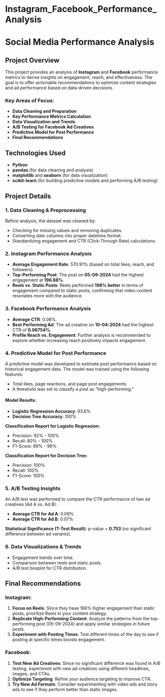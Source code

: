 # Instagram_Facebook_Performance_Analysis
# Social Media Performance Analysis

## Project Overview
This project provides an analysis of **Instagram** and **Facebook** performance metrics to derive insights on engagement, reach, and effectiveness. The goal is to offer actionable recommendations to optimize content strategies and ad performance based on data-driven decisions.

### Key Areas of Focus:
- **Data Cleaning and Preparation**
- **Key Performance Metrics Calculation**
- **Data Visualization and Trends**
- **A/B Testing for Facebook Ad Creatives**
- **Predictive Model for Post Performance**
- **Final Recommendations**

## Technologies Used
- **Python**
- **pandas** (for data cleaning and analysis)
- **matplotlib** and **seaborn** (for data visualization)
- **scikit-learn** (for building predictive models and performing A/B testing)

## Project Details

### 1. **Data Cleaning & Preprocessing**
Before analysis, the dataset was cleaned by:
- Checking for missing values and removing duplicates.
- Converting date columns into proper datetime format.
- Standardizing engagement and CTR (Click-Through Rate) calculations.

### 2. **Instagram Performance Analysis**
- **Average Engagement Rate**: 570.91% (based on total likes, reach, and followers).
- **Top-Performing Post**: The post on **05-09-2024** had the highest engagement at **196.88%**.
- **Reels vs. Static Posts**: Reels performed **198% better** in terms of engagement compared to static posts, confirming that video content resonates more with the audience.

### 3. **Facebook Performance Analysis**
- **Average CTR**: 0.08%.
- **Best Performing Ad**: The ad creative on **10-04-2024** had the highest CTR of **0.06754%**.
- **Profile Reach vs. Engagement**: Further analysis is recommended to explore whether increasing reach positively impacts engagement.

### 4. **Predictive Model for Post Performance**
A predictive model was developed to estimate post performance based on historical engagement data. The model was trained using the following features:
- Total likes, page reactions, and page post engagements.
- A threshold was set to classify a post as "high-performing."

#### Model Results:
- **Logistic Regression Accuracy**: 93.6%
- **Decision Tree Accuracy**: 100%
  
**Classification Report for Logistic Regression:**
- Precision: 92% - 100%
- Recall: 80% - 100%
- F1-Score: 89% - 96%

**Classification Report for Decision Tree:**
- Precision: 100%
- Recall: 100%
- F1-Score: 100%

### 5. **A/B Testing Insights**
An A/B test was performed to compare the CTR performance of two ad creatives (Ad A vs. Ad B).
- **Average CTR for Ad A**: 0.09%
- **Average CTR for Ad B**: 0.07%

**Statistical Significance (T-Test Result)**: p-value = **0.753** (no significant difference between ad variants).

### 6. **Data Visualizations & Trends**
- Engagement trends over time.
- Comparison between reels and static posts.
- A/B test boxplot for CTR distribution.

## Final Recommendations

### Instagram:
1. **Focus on Reels**: Since they have 198% higher engagement than static posts, prioritize Reels in your content strategy.
2. **Replicate High-Performing Content**: Analyze the patterns from the top-performing post (05-09-2024) and apply similar strategies in future posts.
3. **Experiment with Posting Times**: Test different times of the day to see if posting at specific times boosts engagement.

### Facebook:
1. **Test New Ad Creatives**: Since no significant difference was found in A/B testing, experiment with new ad creatives using different headlines, images, and CTAs.
2. **Optimize Targeting**: Refine your audience targeting to improve CTR.
3. **Try New Ad Formats**: Consider experimenting with video ads and story ads to see if they perform better than static images.

